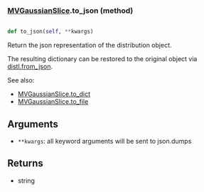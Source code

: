 ### [MVGaussianSlice](MVGaussianSlice.md).to_json (method)


```py

def to_json(self, **kwargs)

```



Return the json representation of the distribution object.

The resulting dictionary can be restored to the original object
via [distl.from_json](distl.from_json.md).

See also:

* [MVGaussianSlice.to_dict](MVGaussianSlice.to_dict.md)
* [MVGaussianSlice.to_file](MVGaussianSlice.to_file.md)

Arguments
---------
* `**kwargs`: all keyword arguments will be sent to json.dumps

Returns
--------
* string


